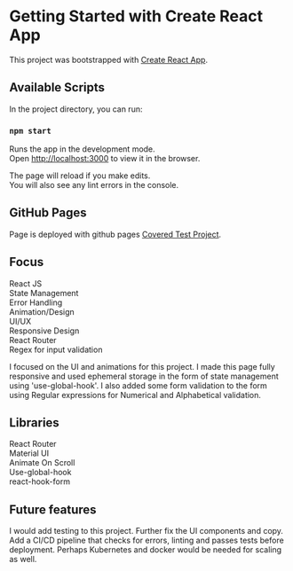 # Getting Started with Create React App

This project was bootstrapped with [Create React App](https://github.com/facebook/create-react-app).

## Available Scripts

In the project directory, you can run:

### `npm start`

Runs the app in the development mode.\
Open [http://localhost:3000](http://localhost:3000) to view it in the browser.

The page will reload if you make edits.\
You will also see any lint errors in the console.

## GitHub Pages

Page is deployed with github pages [Covered Test Project](https://its-segu.github.io/covered/).

## Focus

React JS \
State Management \
Error Handling \
Animation/Design \
UI/UX \
Responsive Design \
React Router \
Regex for input validation

I focused on the UI and animations for this project. I made this page fully responsive and used ephemeral storage in the form of state management using 'use-global-hook'. I also added some form validation to the form using Regular expressions for Numerical and Alphabetical validation. 

## Libraries

React Router\
Material UI\
Animate On Scroll\
Use-global-hook\
react-hook-form

## Future features

I would add testing to this project. Further fix the UI components and copy. Add a CI/CD pipeline that checks for errors, linting and passes tests before deployment. Perhaps Kubernetes and docker would be needed for scaling as well. 

